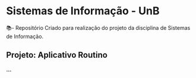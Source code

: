 # Sistemas de Informação - UnB

📚- Repositório Criado para realização do projeto da disciplina de Sistemas de Informação.

## Projeto: Aplicativo Routino

<b>...</b>
